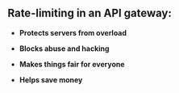 
## Rate-limiting in an API gateway:

- **Protects servers from overload**
  
- **Blocks abuse and hacking**
  
- **Makes things fair for everyone**
  
- **Helps save money**
